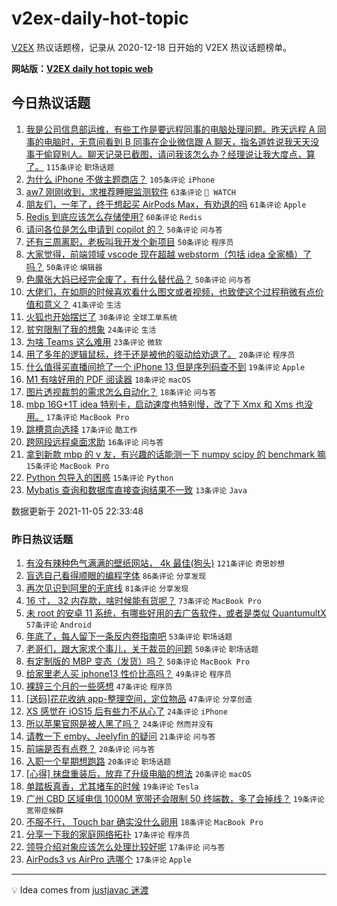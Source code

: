 # v2ex-daily-hot-topic

[V2EX](https://www.v2ex.com/) 热议话题榜，记录从 2020-12-18 日开始的 V2EX 热议话题榜单。

**网站版：[V2EX daily hot topic web](https://boojack.github.io/v2ex-daily-hot-topic-web/)**

## 今日热议话题

<!-- TODAY BEGIN -->

1. [我是公司信息部运维，有些工作是要远程同事的电脑处理问题。昨天远程 A 同事的电脑时，无意间看到 B 同事在企业微信跟 A 聊天，指名道姓说我天天没事干偷窥别人。聊天记录已截图，请问我该怎么办？经理说让我大度点，算了。](https://www.v2ex.com/t/813228) `115条评论` `职场话题`
1. [为什么 iPhone 不做主题商店？](https://www.v2ex.com/t/813186) `105条评论` `iPhone`
1. [aw7 刚刚收到，求推荐睡眠监测软件](https://www.v2ex.com/t/813235) `63条评论` ` WATCH`
1. [朋友们，一年了，终于想起买 AirPods Max，有劝退的吗](https://www.v2ex.com/t/813277) `61条评论` `Apple`
1. [Redis 到底应该怎么存储使用?](https://www.v2ex.com/t/813275) `60条评论` `Redis`
1. [请问各位是怎么申请到 copilot 的？](https://www.v2ex.com/t/813188) `50条评论` `问与答`
1. [还有三周离职，老板叫我开发个新项目](https://www.v2ex.com/t/813262) `50条评论` `程序员`
1. [大家觉得，前端领域 vscode 现在超越 webstorm（包括 idea 全家桶）了吗？](https://www.v2ex.com/t/813253) `50条评论` `编辑器`
1. [色魔张大妈已经完全废了，有什么替代品？](https://www.v2ex.com/t/813227) `50条评论` `问与答`
1. [大佬们，在如厕的时候喜欢看什么图文或者视频，也致使这个过程稍微有点价值和意义？](https://www.v2ex.com/t/813206) `41条评论` `生活`
1. [火狐也开始摆烂了](https://www.v2ex.com/t/813358) `30条评论` `全球工单系统`
1. [贫穷限制了我的想象](https://www.v2ex.com/t/813373) `24条评论` `生活`
1. [为啥 Teams 这么难用](https://www.v2ex.com/t/813322) `23条评论` `微软`
1. [用了多年的逻辑鼠标，终于还是被他的驱动给劝退了。](https://www.v2ex.com/t/813223) `20条评论` `程序员`
1. [什么值得买直播间抢了一个 iPhone 13 但是序列码查不到](https://www.v2ex.com/t/813390) `19条评论` `Apple`
1. [M1 有啥好用的 PDF 阅读器](https://www.v2ex.com/t/813270) `18条评论` `macOS`
1. [图片透视裁剪的需求怎么自动化？](https://www.v2ex.com/t/813225) `18条评论` `问与答`
1. [mbp 16G+1T idea 特别卡，启动速度也特别慢，改了下 Xmx 和 Xms 也没用。](https://www.v2ex.com/t/813292) `17条评论` `MacBook Pro`
1. [跳槽意向选择](https://www.v2ex.com/t/813190) `17条评论` `酷工作`
1. [跨网段远程桌面求助](https://www.v2ex.com/t/813361) `16条评论` `问与答`
1. [拿到新款 mbp 的 v 友，有兴趣的话能测一下 numpy scipy 的 benchmark 嘛](https://www.v2ex.com/t/813232) `15条评论` `MacBook Pro`
1. [Python 包导入的困惑](https://www.v2ex.com/t/813185) `15条评论` `Python`
1. [Mybatis 查询和数据库直接查询结果不一致](https://www.v2ex.com/t/813319) `13条评论` `Java`

数据更新于 2021-11-05 22:33:48

<!-- TODAY END -->

### 昨日热议话题

<!-- YESTERDAY BEGIN -->

1. [有没有辣种色气满满的壁纸网站， 4k 最佳(狗头)](https://www.v2ex.com/t/812914) `121条评论` `奇思妙想`
1. [盲选自己看得顺眼的编程字体](https://www.v2ex.com/t/812961) `86条评论` `分享发现`
1. [再次见识到阿里的无底线](https://www.v2ex.com/t/812921) `81条评论` `分享发现`
1. [16 寸， 32 内存款，啥时候能有货呢？](https://www.v2ex.com/t/812920) `73条评论` `MacBook Pro`
1. [未 root 的安卓 11 系统，有哪些好用的去广告软件，或者是类似 QuantumultX](https://www.v2ex.com/t/812939) `57条评论` `Android`
1. [年底了，每人留下一条反内卷指南吧](https://www.v2ex.com/t/813011) `53条评论` `职场话题`
1. [老哥们，跟大家求个事儿，关于裁员的问题](https://www.v2ex.com/t/812985) `50条评论` `职场话题`
1. [有定制版的 MBP 变态（发货）吗？](https://www.v2ex.com/t/813016) `50条评论` `MacBook Pro`
1. [给家里老人买 iphone13 性价比高吗？](https://www.v2ex.com/t/812951) `49条评论` `程序员`
1. [裸辞三个月的一些感想](https://www.v2ex.com/t/813107) `47条评论` `程序员`
1. [[送码]花花收纳 app-整理空间，定位物品](https://www.v2ex.com/t/812919) `47条评论` `分享创造`
1. [XS 感觉在 iOS15 后有些力不从心了](https://www.v2ex.com/t/813080) `24条评论` `iPhone`
1. [所以苹果官网是被人黑了吗？](https://www.v2ex.com/t/813047) `24条评论` `然而并没有`
1. [请教一下 emby、Jeelyfin 的疑问](https://www.v2ex.com/t/812899) `21条评论` `问与答`
1. [前端是否有点卷？](https://www.v2ex.com/t/813069) `20条评论` `问与答`
1. [入职一个星期想跑路](https://www.v2ex.com/t/812998) `20条评论` `职场话题`
1. [[心得] 抹盘重装后，放弃了升级电脑的想法](https://www.v2ex.com/t/812933) `20条评论` `macOS`
1. [单踏板真香，尤其堵车的时候](https://www.v2ex.com/t/813084) `19条评论` `Tesla`
1. [广州 CBD 区域电信 1000M 宽带还会限制 50 终端数，多了会掉线？](https://www.v2ex.com/t/812966) `19条评论` `宽带症候群`
1. [不服不行， Touch bar 确实没什么卵用](https://www.v2ex.com/t/813056) `18条评论` `MacBook Pro`
1. [分享一下我的家庭网络拓扑](https://www.v2ex.com/t/813150) `17条评论` `程序员`
1. [领导介绍对象应该怎么处理比较好呢](https://www.v2ex.com/t/813081) `17条评论` `问与答`
1. [AirPods3 vs AirPro 选哪个](https://www.v2ex.com/t/813066) `17条评论` `Apple`

<!-- YESTERDAY END -->

---

💡 Idea comes from [justjavac 迷渡](https://github.com/justjavac/)
